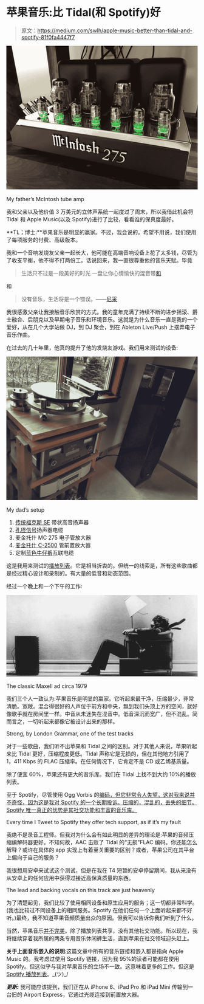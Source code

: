 # 苹果音乐:比 Tidal(和 Spotify)好

> 原文：<https://medium.com/swlh/apple-music-better-than-tidal-and-spotify-81f0fa4447f7>

![](img/c65ea85db444914121e8cdddcdfe843c.png)

My father’s McIntosh tube amp

我和父亲以及他价值 3 万美元的立体声系统一起度过了周末，所以我借此机会将 Tidal 和 Apple Music(以及 Spotify)进行了比较，看看谁的保真度最好。

**TL；博士:**苹果音乐是明显的赢家。不过，我会说的。希望不用说，我们使用了每项服务的付费、高级版本。

我和一个音响发烧友父亲一起长大，他可能在高端音响设备上花了太多钱，尽管为了收支平衡，他不得不打两份工。话说回来，我一直很尊重他的音乐天赋。毕竟

> 生活只不过是一段美好的时光
> 一盘让你心情愉快的混音带[和](https://itun.es/us/YuEmR?i=724690810)

和

> 没有音乐，生活将是一个错误。——[尼采](https://www.brainpickings.org/2016/04/05/aldous-huxley-music-at-night/?mc_cid=8c122121c6&mc_eid=27e72e826a)

我很感激父亲让我接触音乐欣赏的方式。我的童年充满了持续不断的进步摇滚、爵士融合、后朋克以及早期电子音乐和环境音乐。这就是为什么音乐一直是我的一个爱好，从在几个大学站做 DJ，到 DJ 聚会，到在 Ableton Live/Push 上摆弄电子音乐作曲。

在过去的几十年里，他真的提升了他的发烧友游戏。我们用来测试的设备:

![](img/93af41fb4de23e417aebb83cff06175b.png)

My dad’s setup

1.  [传统福克斯 SE](http://legacyaudio.com/products/view/focus-se/) 带状高音扬声器
2.  [孔径信号](https://www.thecableco.com/Product/WEL-Signature-with-72V-DBS)扬声器电缆
3.  麦金托什 MC 275 电子管放大器
4.  [麦金托什 C-2500](http://www.mcintoshlabs.com/us/Products/pages/ProductDetails.aspx?CatId=preamplifiers&ProductId=C2500) 管前置放大器
5.  定制[蓝色牛仔裤](https://www.bluejeanscable.com/store/audio/)互联电缆

这是我用来测试的[播放列表](https://itunes.apple.com/us/playlist/audiophilia/idpl.ec33a827b1ed408fb24baae0fd26563c)。它是相当折衷的。但统一的线索是，所有这些歌曲都是经过精心设计和录制的。有大量的低音和动态范围。

经过一个晚上和一个下午的工作:

![](img/7f88fef0598066447cba524043270bc0.png)

The classic Maxell ad circa 1979

我们三个人一致认为:苹果音乐是明显的赢家。它听起来最干净，压缩最少，非常清脆。宽敞。混合得很好的人声位于前方和中央，飘到我们头顶上方的空间，就好像歌手就在房间里一样。中音从未迷失在混音中。低音深沉而宽广，但不混乱。简而言之，一切听起来都像它被设计出来的那样。

Strong, by London Grammar, one of the test tracks

对于一些歌曲，我们听不出苹果和 Tidal 之间的区别。对于其他人来说，苹果听起来比 Tidal 更好，压缩程度更低。Tidal 声称它是无损的，但在其他地方引用了 1，411 Kbps 的 FLAC 压缩率。在任何情况下，它肯定不是 CD 或乙烯基质量。

除了便宜 60%，苹果还有更大的音乐库。我们在 Tidal 上找不到大约 10%的播放列表。

至于 Spotify，尽管使用 Ogg Vorbis 的[编码，但它非常令人失望，这对我来说并不奇怪，因为这是我对 Spotify 的一个长期投诉。压缩的，混乱的，丢失的细节。Spotify 唯一真正的优势是其社交功能和丰富的音乐库。](https://support.spotify.com/us/article/What-bitrate-does-Spotify-use-for-streaming/)

Every time I Tweet to Spotify they offer tech support, as if it’s my fault

我绝不是录音工程师。但我对为什么会有如此明显的差异的理论是:苹果的音频压缩编解码器更好。不知何故，AAC 击败了 Tidal 的“无损”FLAC 编码。你还能怎么解释？或许在具体的 app 实现上有着至关重要的区别？或者，苹果公司在其平台上偏向于自己的服务？

我很想用安卓来试试这个测试，但是在我在 T4 短暂的安卓停留期间，我从来没有从安卓上的任何应用中获得过接近高保真质量的东西。

The lead and backing vocals on this track are just heavenly

为了清楚起见，我们比较了使用相同设备和原生应用的服务；这一切都非常科学。(我也比较过不同设备上的相同服务。Spotify 在他们任何一个上面听起来都不好听。)最终，我不知道苹果音频质量出众的原因。但我可以告诉你我们听到了什么。

当然，苹果音乐[并不完美](/music-tech/things-that-applemusic-doesn-t-have-yet-that-rdio-does-c241d7f13d9f#.lbglfa924)。除了播放列表共享，没有其他社交功能。所以现在，我将继续穿着我所属的两条专用音乐休闲裤生活，直到苹果在社交领域迎头赶上。

**关于上面音乐嵌入的说明**:这篇文章中所有的音乐链接和嵌入都是指向 Apple Music 的。我考虑过使用 Spotify 链接，因为我 95%的读者可能都在使用 Spotify。但这似乎与我对苹果音乐的立场不一致。这意味着更多的工作。但这是[Spotify 播放列表](https://open.spotify.com/user/lloyddoppler/playlist/4IWfHDlPH7guAnv4bV3wki)。\_(ツ)_/

***更新:*** 我可能应该提到，我们正在从 iPhone 6、iPad Pro 和 iPad Mini 传输到一台旧的 Airport Express，它通过光缆连接到前置放大器。